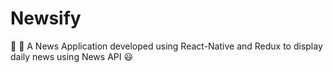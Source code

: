 # Newsify
📰 📱 A News Application developed using React-Native and Redux to display daily news using News API 😃
